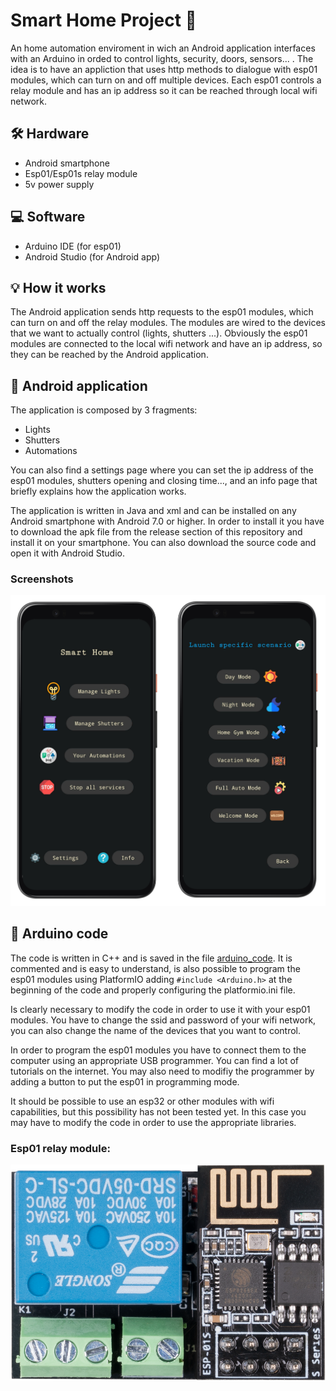 # Smart Home Project :house_with_garden:	
An home automation enviroment in wich an Android application interfaces with an Arduino in orded to control lights, security, doors, sensors... .
The idea is to have an appliction that uses http methods to dialogue with esp01 modules, which can turn on and off multiple devices.
Each esp01 controls a relay module and has an ip address so it can be reached through local wifi network.

## :hammer_and_wrench: Hardware
- Android smartphone
- Esp01/Esp01s relay module
- 5v power supply

## :computer: Software
- Arduino IDE (for esp01)
- Android Studio (for Android app)

## :bulb: How it works
The Android application sends http requests to the esp01 modules, which can turn on and off the relay modules. The modules are wired to the devices that we want to actually control (lights, shutters ...). Obviously the esp01 modules are connected to the local wifi network and have an ip address, so they can be reached by the Android application.

## :iphone: Android application
The application is composed by 3 fragments:
- Lights
- Shutters
- Automations

You can also find a settings page where you can set the ip address of the esp01 modules, shutters opening and closing time..., and an info page that briefly explains how the application works.

The application is written in Java and xml and can be installed on any Android smartphone with Android 7.0 or higher. In order to install it you have to download the apk file from the release section of this repository and install it on your smartphone. You can also download the source code and open it with Android Studio.

### Screenshots
![App](/Images/example.png)

## :electric_plug:	 Arduino code
The code is written in C++ and is saved in the file [arduino_code](Arduino_code/ArduinoSmartHome/ArduinoSmartHome.ino). It is commented and is easy to understand, is also possible to program the esp01 modules using PlatformIO adding ```#include <Arduino.h>``` at the beginning of the code and properly configuring the platformio.ini file.

Is clearly necessary to modify the code in order to use it with your esp01 modules. You have to change the ssid and password of your wifi network, you can also change the name of the devices that you want to control.

In order to program the esp01 modules you have to connect them to the computer using an appropriate USB programmer. You can find a lot of tutorials on the internet. You may also need to modifiy the programmer by adding a button to put the esp01 in programming mode.

It should be possible to use an esp32 or other modules with wifi capabilities, but this possibility has not been tested yet. In this case you may have to modify the code in order to use the appropriate libraries.

### Esp01 relay module:

![Esp01](/Images/esp01Relay.png)
